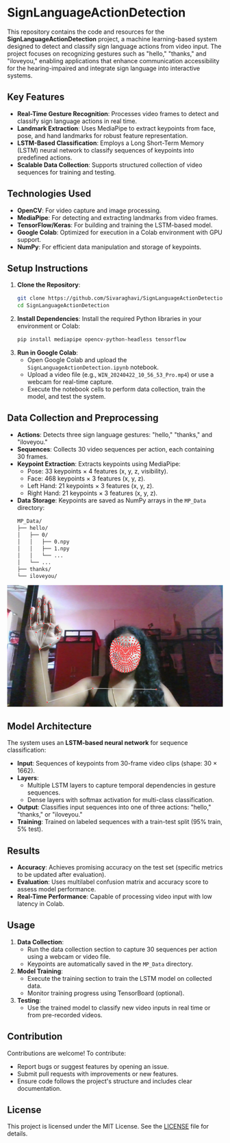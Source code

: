 # SignLanguageActionDetection

This repository contains the code and resources for the **SignLanguageActionDetection** project, a machine learning-based system designed to detect and classify sign language actions from video input. The project focuses on recognizing gestures such as "hello," "thanks," and "iloveyou," enabling applications that enhance communication accessibility for the hearing-impaired and integrate sign language into interactive systems.

## Key Features
- **Real-Time Gesture Recognition**: Processes video frames to detect and classify sign language actions in real time.
- **Landmark Extraction**: Uses MediaPipe to extract keypoints from face, pose, and hand landmarks for robust feature representation.
- **LSTM-Based Classification**: Employs a Long Short-Term Memory (LSTM) neural network to classify sequences of keypoints into predefined actions.
- **Scalable Data Collection**: Supports structured collection of video sequences for training and testing.

## Technologies Used
- **OpenCV**: For video capture and image processing.
- **MediaPipe**: For detecting and extracting landmarks from video frames.
- **TensorFlow/Keras**: For building and training the LSTM-based model.
- **Google Colab**: Optimized for execution in a Colab environment with GPU support.
- **NumPy**: For efficient data manipulation and storage of keypoints.

## Setup Instructions
1. **Clone the Repository**:
   ```bash
   git clone https://github.com/Sivaraghavi/SignLanguageActionDetection.git
   cd SignLanguageActionDetection
   ```
2. **Install Dependencies**:
   Install the required Python libraries in your environment or Colab:
   ```bash
   pip install mediapipe opencv-python-headless tensorflow
   ```
3. **Run in Google Colab**:
   - Open Google Colab and upload the `SignLanguageActionDetection.ipynb` notebook.
   - Upload a video file (e.g., `WIN_20240422_10_56_53_Pro.mp4`) or use a webcam for real-time capture.
   - Execute the notebook cells to perform data collection, train the model, and test the system.

## Data Collection and Preprocessing
- **Actions**: Detects three sign language gestures: "hello," "thanks," and "iloveyou."
- **Sequences**: Collects 30 video sequences per action, each containing 30 frames.
- **Keypoint Extraction**: Extracts keypoints using MediaPipe:
  - Pose: 33 keypoints × 4 features (x, y, z, visibility).
  - Face: 468 keypoints × 3 features (x, y, z).
  - Left Hand: 21 keypoints × 3 features (x, y, z).
  - Right Hand: 21 keypoints × 3 features (x, y, z).
- **Data Storage**: Keypoints are saved as NumPy arrays in the `MP_Data` directory:
  ```
  MP_Data/
  ├── hello/
  │   ├── 0/
  │   │   ├── 0.npy
  │   │   ├── 1.npy
  │   │   └── ...
  │   └── ...
  ├── thanks/
  └── iloveyou/
  ```
![Sign Language Detection Example](output.png) 
## Model Architecture
The system uses an **LSTM-based neural network** for sequence classification:
- **Input**: Sequences of keypoints from 30-frame video clips (shape: 30 × 1662).
- **Layers**:
  - Multiple LSTM layers to capture temporal dependencies in gesture sequences.
  - Dense layers with softmax activation for multi-class classification.
- **Output**: Classifies input sequences into one of three actions: "hello," "thanks," or "iloveyou."
- **Training**: Trained on labeled sequences with a train-test split (95% train, 5% test).

## Results
- **Accuracy**: Achieves promising accuracy on the test set (specific metrics to be updated after evaluation).
- **Evaluation**: Uses multilabel confusion matrix and accuracy score to assess model performance.
- **Real-Time Performance**: Capable of processing video input with low latency in Colab.

## Usage
1. **Data Collection**:
   - Run the data collection section to capture 30 sequences per action using a webcam or video file.
   - Keypoints are automatically saved in the `MP_Data` directory.
2. **Model Training**:
   - Execute the training section to train the LSTM model on collected data.
   - Monitor training progress using TensorBoard (optional).
3. **Testing**:
   - Use the trained model to classify new video inputs in real time or from pre-recorded videos.

## Contribution
Contributions are welcome! To contribute:
- Report bugs or suggest features by opening an issue.
- Submit pull requests with improvements or new features.
- Ensure code follows the project's structure and includes clear documentation.

## License
This project is licensed under the MIT License. See the [LICENSE](LICENSE) file for details.

